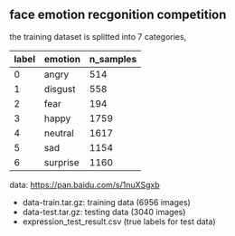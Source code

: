## face emotion recgonition competition

the training dataset is splitted into 7 categories, 

|label|emotion|n_samples|
|---|------|------------|
|0|angry   | 514        |
|1|disgust | 558        |
|2|fear    | 194        |
|3|happy   | 1759       |
|4|neutral | 1617       |
|5|sad     | 1154       |
|6|surprise| 1160       |

data: https://pan.baidu.com/s/1nuXSgxb

* data-train.tar.gz: training data (6956 images)
* data-test.tar.gz: testing data (3040 images)
* expression_test_result.csv (true labels for test data)
